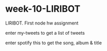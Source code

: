 # week-10-LIRIBOT
LIRIBOT. First node hw assignment 

enter my-tweets to get a list of tweets 

enter spotify this to get the song, album & title 